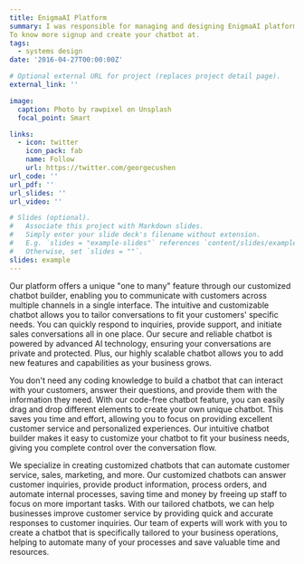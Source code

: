 ```yaml
---
title: EnigmaAI Platform
summary: I was responsible for managing and designing EnigmaAI platform, which allows customers from all sectors (Telecom, Banking, E-commerse) to create interactive chatbots in social media (Facebook, Messenger, Whatsapp and Twitter) without coding  experiece or any help from our team, this project was first hosted in Google Cloud Platform then migrated to AWS because of AWS Activate Grant.
To know more signup and create your chatbot at.
tags:
  - systems design
date: '2016-04-27T00:00:00Z'

# Optional external URL for project (replaces project detail page).
external_link: ''

image:
  caption: Photo by rawpixel on Unsplash
  focal_point: Smart

links:
  - icon: twitter
    icon_pack: fab
    name: Follow
    url: https://twitter.com/georgecushen
url_code: ''
url_pdf: ''
url_slides: ''
url_video: ''

# Slides (optional).
#   Associate this project with Markdown slides.
#   Simply enter your slide deck's filename without extension.
#   E.g. `slides = "example-slides"` references `content/slides/example-slides.md`.
#   Otherwise, set `slides = ""`.
slides: example
---
```


Our platform offers a unique "one to many" feature through our customized chatbot builder, enabling you to communicate with customers across multiple channels in a single interface. The intuitive and customizable chatbot allows you to tailor conversations to fit your customers' specific needs. You can quickly respond to inquiries, provide support, and initiate sales conversations all in one place. Our secure and reliable chatbot is powered by advanced AI technology, ensuring your conversations are private and protected. Plus, our highly scalable chatbot allows you to add new features and capabilities as your business grows.

You don't need any coding knowledge to build a chatbot that can interact with your customers, answer their questions, and provide them with the information they need. With our code-free chatbot feature, you can easily drag and drop different elements to create your own unique chatbot. This saves you time and effort, allowing you to focus on providing excellent customer service and personalized experiences. Our intuitive chatbot builder makes it easy to customize your chatbot to fit your business needs, giving you complete control over the conversation flow.

We specialize in creating customized chatbots that can automate customer service, sales, marketing, and more. Our customized chatbots can answer customer inquiries, provide product information, process orders, and automate internal processes, saving time and money by freeing up staff to focus on more important tasks. With our tailored chatbots, we can help businesses improve customer service by providing quick and accurate responses to customer inquiries. Our team of experts will work with you to create a chatbot that is specifically tailored to your business operations, helping to automate many of your processes and save valuable time and resources.




